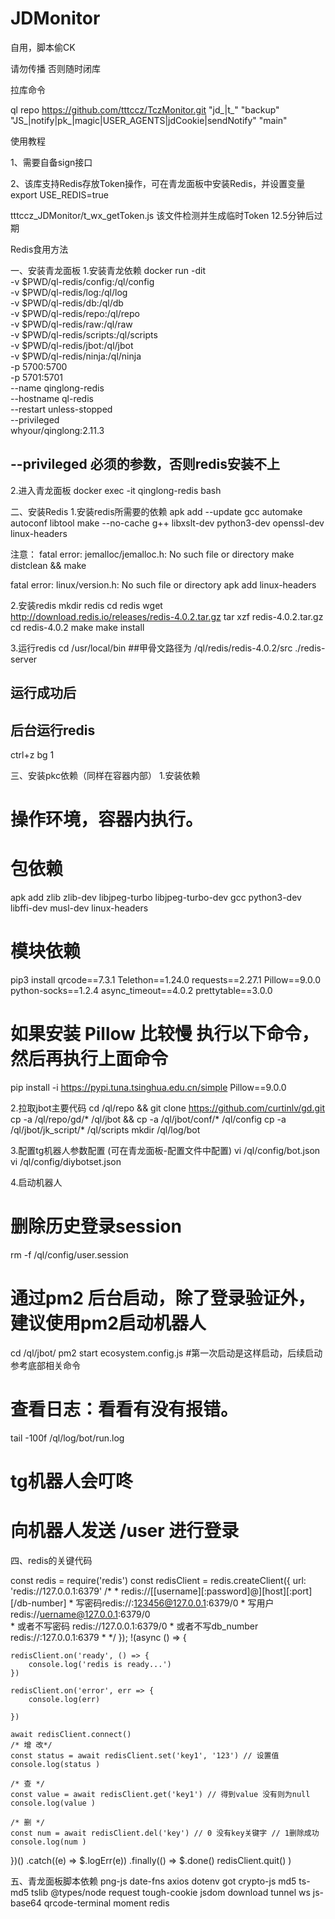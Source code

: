 # JDMonitor
自用，脚本偷CK

请勿传播
否则随时闭库

拉库命令

ql repo https://github.com/tttccz/TczMonitor.git "jd_|t_" "backup" "JS_|notify|pk_|magic|USER_AGENTS|jdCookie|sendNotify" "main"

使用教程

1、需要自备sign接口

2、该库支持Redis存放Token操作，可在青龙面板中安装Redis，并设置变量export USE_REDIS=true

tttccz_JDMonitor/t_wx_getToken.js 该文件检测并生成临时Token 12.5分钟后过期

Redis食用方法

一、安装青龙面板
1.安装青龙依赖
docker run -dit \
-v $PWD/ql-redis/config:/ql/config \
-v $PWD/ql-redis/log:/ql/log \
-v $PWD/ql-redis/db:/ql/db \
-v $PWD/ql-redis/repo:/ql/repo \
-v $PWD/ql-redis/raw:/ql/raw \
-v $PWD/ql-redis/scripts:/ql/scripts \
-v $PWD/ql-redis/jbot:/ql/jbot \
-v $PWD/ql-redis/ninja:/ql/ninja \
-p 5700:5700 \
-p 5701:5701 \
--name qinglong-redis \
--hostname ql-redis \
--restart unless-stopped \
--privileged \
whyour/qinglong:2.11.3

## --privileged 必须的参数，否则redis安装不上


2.进入青龙面板
docker exec -it qinglong-redis bash

二、安装Redis
1.安装redis所需要的依赖
apk add --update gcc automake autoconf libtool make --no-cache g++ libxslt-dev python3-dev openssl-dev linux-headers

注意：
fatal error: jemalloc/jemalloc.h: No such file or directory
make distclean && make

fatal error: linux/version.h: No such file or directory
apk add linux-headers

2.安装redis
mkdir redis
cd redis 
wget http://download.redis.io/releases/redis-4.0.2.tar.gz
tar xzf redis-4.0.2.tar.gz
cd redis-4.0.2
make
make install

3.运行redis
cd /usr/local/bin
##甲骨文路径为 /ql/redis/redis-4.0.2/src
./redis-server
## 运行成功后
## 后台运行redis
ctrl+z
bg 1

三、安装pkc依赖（同样在容器内部）
1.安装依赖
# 操作环境，容器内执行。
# 包依赖
apk add zlib zlib-dev libjpeg-turbo libjpeg-turbo-dev gcc python3-dev libffi-dev musl-dev linux-headers

# 模块依赖
pip3 install qrcode==7.3.1 Telethon==1.24.0 requests==2.27.1 Pillow==9.0.0 python-socks==1.2.4 async_timeout==4.0.2 prettytable==3.0.0

# 如果安装 Pillow 比较慢 执行以下命令，然后再执行上面命令
pip install -i https://pypi.tuna.tsinghua.edu.cn/simple Pillow==9.0.0

2.拉取jbot主要代码
cd /ql/repo && git clone https://github.com/curtinlv/gd.git
cp -a /ql/repo/gd/* /ql/jbot && cp -a /ql/jbot/conf/* /ql/config 
cp -a /ql/jbot/jk_script/* /ql/scripts
mkdir /ql/log/bot

3.配置tg机器人参数配置 (可在青龙面板-配置文件中配置)
vi /ql/config/bot.json
vi /ql/config/diybotset.json

4.启动机器人
# 删除历史登录session
rm -f /ql/config/user.session

# 通过pm2 后台启动，除了登录验证外，建议使用pm2启动机器人
cd /ql/jbot/
pm2 start ecosystem.config.js #第一次启动是这样启动，后续启动参考底部相关命令

# 查看日志：看看有没有报错。
tail -100f /ql/log/bot/run.log

# tg机器人会叮咚
# 向机器人发送 /user 进行登录



四、redis的关键代码

const redis = require('redis')
const redisClient = redis.createClient({
        url: 'redis://127.0.0.1:6379' 
        /* 
        * redis://[[username][:password]@][host][:port][/db-number]
        * 写密码redis://:123456@127.0.0.1:6379/0 
        * 写用户redis://uername@127.0.0.1:6379/0  
        * 或者不写密码 redis://127.0.0.1:6379/0
        * 或者不写db_number redis://:127.0.0.1:6379
        * */
    });
!(async () => {
    
    redisClient.on('ready', () => {
        console.log('redis is ready...')
    })

    redisClient.on('error', err => {
        console.log(err)
    
    })

    await redisClient.connect()
    /* 增 改*/
    const status = await redisClient.set('key1', '123') // 设置值
    console.log(status )

    /* 查 */
    const value = await redisClient.get('key1') // 得到value 没有则为null
    console.log(value )

    /* 删 */
    const num = await redisClient.del('key') // 0 没有key关键字 // 1删除成功
    console.log(num )

})()
    .catch((e) => $.logErr(e))
    .finally(() => $.done()
	     redisClient.quit() )
	
五、青龙面板脚本依赖
png-js
date-fns
axios
dotenv
got
crypto-js
md5
ts-md5
tslib
@types/node
request
tough-cookie
jsdom
download
tunnel
ws
js-base64
qrcode-terminal
moment
redis
